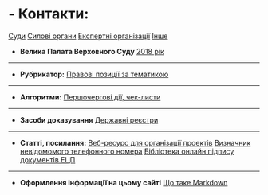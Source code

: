 <!-- TITLE: Головна сторінка -->
<!-- SUBTITLE: Зміст та посилання на інші сторінки -->

# - **Контакти:** 
[Суди](https://wicase.herokuapp.com/contacts-courts) [Силові органи](https://wicase.herokuapp.com/contacts-ps) [Експертні організації](https://wicase.herokuapp.com/contacts-experts) [Інше](https://wicase.herokuapp.com/contacts-other)

- **Велика Палата Верховного Суду** 
[2018 рік](https://wicase.herokuapp.com/VPVS18)
*** 
- **Рубрикатор:** 
[Правові позиції за тематикою](https://wicase.herokuapp.com/tags)
*** 
- **Алгоритми:**
[Першочергові дії, чек-листи](https://wicase.herokuapp.com/algoritm)
*** 
- **Засоби доказування** 
[Державні реєстри](https://wicase.herokuapp.com/reyestr)
*** 
- **Статті, посилання:** 
[Веб-ресурс для організації проектів](https://trello.com)
[Визначник невідомомого телефонного номера](https://www.truecaller.com/)
[Бібліотека онлайн підпису документів ЕЦП](http://js.sign.eu.iit.com.ua/)
*** 
- **Оформлення інформації на цьому сайті** 
[Що таке Markdown](https://guides.hexlet.io/markdown)